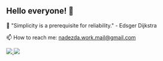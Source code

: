 ## Hello everyone! 👋

📌 "Simplicity is a prerequisite for reliability." - Edsger Dijkstra


<p align='left'>
   📫 How to reach me: <a href='mailto:nadezda.work.mail@gmail.com'>nadezda.work.mail@gmail.com</a>
<p align='left'>
   <a href="https://www.linkedin.com/in/nadin-kontsinebina-2a8945229/">
       <img src="https://img.shields.io/badge/linkedin-%230077B5.svg?&style=for-the-badge&logo=linkedin&logoColor=white"/>
   </a>
   <a href="https://t.me/Hello_Nadia">
       <img src="https://img.shields.io/badge/Telegram-2CA5E0?style=for-the-badge&logo=telegram&logoColor=white"/>
   </a>

</p>
